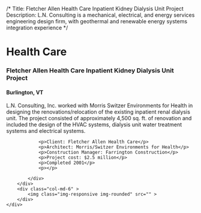 /*
Title: Fletcher Allen Health Care Inpatient Kidney Dialysis Unit Project
Description: L.N. Consulting is a mechanical, electrical, and energy services engineering design firm, with geothermal and renewable energy systems integration experience
*/

# Health Care

<div>
	<div class="row">
		<div class="col-md-6" >
			<div class="well" >
				<h3>Fletcher Allen Health Care Inpatient Kidney Dialysis Unit Project</h3>
				<h4>Burlington, VT</h4>
				<p>
   
   L.N. Consulting, Inc. worked with Morris Switzer Environments for Health in designing the renovations/relocation of the existing inpatient renal dialysis unit.  The project consisted of approximately 4,500 sq. ft. of renovation and included the design of the HVAC systems, dialysis unit water treatment systems and electrical systems.
</p>
				
				<p>Client: Fletcher Allen Health Care</p>
				<p>Architect: Morris/Switzer Environments for Health</p>
				<p>Construction Manager: Farrington Construction</p>
				<p>Project cost: $2.5 million</p>
				<p>Completed 2001</p>
				<p></p>
				
			</div>
		</div>
		<div class="col-md-6" >
			<img class="img-responsive img-rounded" src="" >
		</div>
	</div>
</div>
